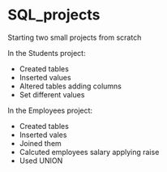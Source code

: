 # SQL_projects
Starting two small projects from scratch

In the Students project:
* Created tables
* Inserted values
* Altered tables adding columns
* Set different values

In the Employees project:
* Created tables
* Inserted vales
* Joined them
* Calcuted employees salary applying raise 
* Used UNION 
